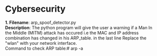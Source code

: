 # Cybersecurity
**1. Filename**: arp_spoof_detector.py<br/>    **Description**: The python program will give the user a warning if a Man In the Middle (MITM) attack has occured i.e the MAC and IP address combination has changed in his ARP_table. in the last line Replace the "wlan" with your network interface.<br/>
Command to check ARP table:# arp -a

